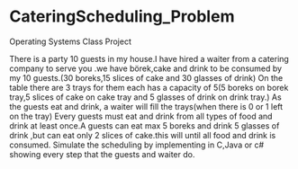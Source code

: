 # CateringScheduling_Problem
Operating Systems Class Project

There is a party 10 guests in my house.I have hired a waiter from a catering company to serve you .we have börek,cake and drink to be consumed by my 10 guests.(30 boreks,15 slices of cake and 30 glasses of drink)
On the table there are 3 trays for them each has a capacity of 5(5 boreks on borek tray,5 slices of cake on cake tray and 5 glasses of drink on drink tray.)
As the guests eat and drink, a waiter will fill the trays(when there is 0 or 1 left on the tray)
Every guests must eat and drink from all types of food and drink at least once.A guests can eat max 5 boreks and drink 5 glasses of drink ,but can eat only 2 slices of cake.this will until all food and drink is consumed.
Simulate the scheduling by implementing in C,Java or c# showing every step that the guests and waiter do.
